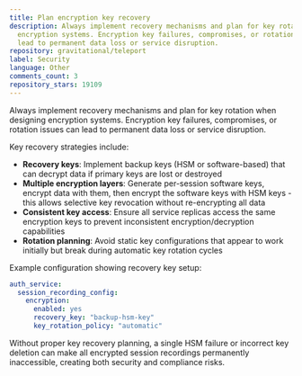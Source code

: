 ```yaml
---
title: Plan encryption key recovery
description: Always implement recovery mechanisms and plan for key rotation when designing
  encryption systems. Encryption key failures, compromises, or rotation issues can
  lead to permanent data loss or service disruption.
repository: gravitational/teleport
label: Security
language: Other
comments_count: 3
repository_stars: 19109
---
```


Always implement recovery mechanisms and plan for key rotation when designing encryption systems. Encryption key failures, compromises, or rotation issues can lead to permanent data loss or service disruption.

Key recovery strategies include:
- **Recovery keys**: Implement backup keys (HSM or software-based) that can decrypt data if primary keys are lost or destroyed
- **Multiple encryption layers**: Generate per-session software keys, encrypt data with them, then encrypt the software keys with HSM keys - this allows selective key revocation without re-encrypting all data
- **Consistent key access**: Ensure all service replicas access the same encryption keys to prevent inconsistent encryption/decryption capabilities
- **Rotation planning**: Avoid static key configurations that appear to work initially but break during automatic key rotation cycles

Example configuration showing recovery key setup:
```yaml
auth_service:
  session_recording_config:
    encryption:
      enabled: yes
      recovery_key: "backup-hsm-key"
      key_rotation_policy: "automatic"
```

Without proper key recovery planning, a single HSM failure or incorrect key deletion can make all encrypted session recordings permanently inaccessible, creating both security and compliance risks.